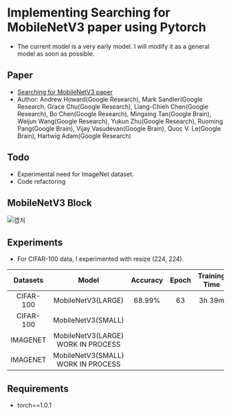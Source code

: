 # Implementing Searching for MobileNetV3 paper using Pytorch
- The current model is a very early model. I will modify it as a general model as soon as possible.
## Paper
- [Searching for MobileNetV3 paper](https://arxiv.org/abs/1905.02244)
- Author: Andrew Howard(Google Research), Mark Sandler(Google Research, Grace Chu(Google Research), Liang-Chieh Chen(Google Research), Bo Chen(Google Research), Mingxing Tan(Google Brain), Weijun Wang(Google Research), Yukun Zhu(Google Research), Ruoming Pang(Google Brain), Vijay Vasudevan(Google Brain), Quoc V. Le(Google Brain), Hartwig Adam(Google Research)

## Todo
- Experimental need for ImageNet dataset.
- Code refactoring

## MobileNetV3 Block
![캡처](https://user-images.githubusercontent.com/22078438/57360577-6f30d000-71b5-11e9-89a6-24034a3ecdde.PNG)

## Experiments
- For CIFAR-100 data, I experimented with resize (224, 224).<br>

| Datasets | Model | Accuracy | Epoch | Training Time | Parameters
| :---: | :---: | :---: | :---: | :---: | :---: |
CIFAR-100 | MobileNetV3(LARGE) | 68.99% | 63 | 3h 39m | 3.99M
CIFAR-100 | MobileNetV3(SMALL) | | | |
IMAGENET | MobileNetV3(LARGE) WORK IN PROCESS | | | | 5.15M
IMAGENET | MobileNetV3(SMALL) WORK IN PROCESS | | | | 2.94M

## Requirements
- torch==1.0.1
